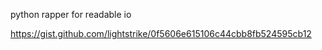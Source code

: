 python rapper for readable io

https://gist.github.com/lightstrike/0f5606e615106c44cbb8fb524595cb12

